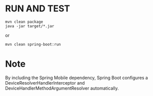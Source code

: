 RUN AND TEST
============

    mvn clean package
    java -jar target/*.jar

or

    mvn clean spring-boot:run


Note
======

By including the Spring Mobile dependency, Spring Boot configures a DeviceResolverHandlerInterceptor and DeviceHandlerMethodArgumentResolver automatically.